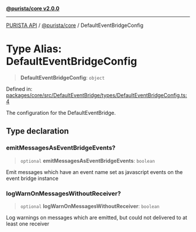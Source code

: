 [**@purista/core v2.0.0**](../README.md)

***

[PURISTA API](../../../packages.md) / [@purista/core](../README.md) / DefaultEventBridgeConfig

# Type Alias: DefaultEventBridgeConfig

> **DefaultEventBridgeConfig**: `object`

Defined in: [packages/core/src/DefaultEventBridge/types/DefaultEventBridgeConfig.ts:4](https://github.com/puristajs/purista/blob/master/packages/core/src/DefaultEventBridge/types/DefaultEventBridgeConfig.ts#L4)

The configuration for the DefaultEventBridge.

## Type declaration

### emitMessagesAsEventBridgeEvents?

> `optional` **emitMessagesAsEventBridgeEvents**: `boolean`

Emit messages which have an event name set as javascript events on the event bridge instance

### logWarnOnMessagesWithoutReceiver?

> `optional` **logWarnOnMessagesWithoutReceiver**: `boolean`

Log warnings on messages which are emitted, but could not delivered to at least one receiver
